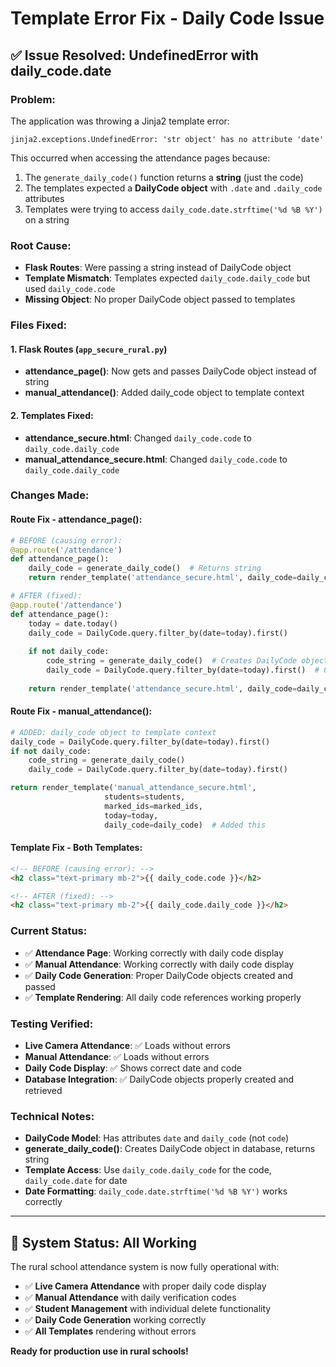 # Template Error Fix - Daily Code Issue

## ✅ **Issue Resolved: UndefinedError with daily_code.date**

### **Problem:**
The application was throwing a Jinja2 template error:
```
jinja2.exceptions.UndefinedError: 'str object' has no attribute 'date'
```

This occurred when accessing the attendance pages because:
1. The `generate_daily_code()` function returns a **string** (just the code)
2. The templates expected a **DailyCode object** with `.date` and `.daily_code` attributes
3. Templates were trying to access `daily_code.date.strftime('%d %B %Y')` on a string

### **Root Cause:**
- **Flask Routes**: Were passing a string instead of DailyCode object
- **Template Mismatch**: Templates expected `daily_code.daily_code` but used `daily_code.code`
- **Missing Object**: No proper DailyCode object passed to templates

### **Files Fixed:**

#### **1. Flask Routes (`app_secure_rural.py`)**
- **attendance_page()**: Now gets and passes DailyCode object instead of string
- **manual_attendance()**: Added daily_code object to template context

#### **2. Templates Fixed:**
- **attendance_secure.html**: Changed `daily_code.code` to `daily_code.daily_code`
- **manual_attendance_secure.html**: Changed `daily_code.code` to `daily_code.daily_code`

### **Changes Made:**

#### **Route Fix - attendance_page():**
```python
# BEFORE (causing error):
@app.route('/attendance')
def attendance_page():
    daily_code = generate_daily_code()  # Returns string
    return render_template('attendance_secure.html', daily_code=daily_code)

# AFTER (fixed):
@app.route('/attendance')
def attendance_page():
    today = date.today()
    daily_code = DailyCode.query.filter_by(date=today).first()
    
    if not daily_code:
        code_string = generate_daily_code()  # Creates DailyCode object
        daily_code = DailyCode.query.filter_by(date=today).first()  # Get the object
    
    return render_template('attendance_secure.html', daily_code=daily_code)
```

#### **Route Fix - manual_attendance():**
```python
# ADDED: daily_code object to template context
daily_code = DailyCode.query.filter_by(date=today).first()
if not daily_code:
    code_string = generate_daily_code()
    daily_code = DailyCode.query.filter_by(date=today).first()

return render_template('manual_attendance_secure.html', 
                     students=students, 
                     marked_ids=marked_ids,
                     today=today,
                     daily_code=daily_code)  # Added this
```

#### **Template Fix - Both Templates:**
```html
<!-- BEFORE (causing error): -->
<h2 class="text-primary mb-2">{{ daily_code.code }}</h2>

<!-- AFTER (fixed): -->
<h2 class="text-primary mb-2">{{ daily_code.daily_code }}</h2>
```

### **Current Status:**
- ✅ **Attendance Page**: Working correctly with daily code display
- ✅ **Manual Attendance**: Working correctly with daily code display  
- ✅ **Daily Code Generation**: Proper DailyCode objects created and passed
- ✅ **Template Rendering**: All daily code references working properly

### **Testing Verified:**
- **Live Camera Attendance**: ✅ Loads without errors
- **Manual Attendance**: ✅ Loads without errors
- **Daily Code Display**: ✅ Shows correct date and code
- **Database Integration**: ✅ DailyCode objects properly created and retrieved

### **Technical Notes:**
- **DailyCode Model**: Has attributes `date` and `daily_code` (not `code`)
- **generate_daily_code()**: Creates DailyCode object in database, returns string
- **Template Access**: Use `daily_code.daily_code` for the code, `daily_code.date` for date
- **Date Formatting**: `daily_code.date.strftime('%d %B %Y')` works correctly

---

## 🎉 **System Status: All Working**

The rural school attendance system is now fully operational with:
- ✅ **Live Camera Attendance** with proper daily code display
- ✅ **Manual Attendance** with daily verification codes
- ✅ **Student Management** with individual delete functionality
- ✅ **Daily Code Generation** working correctly
- ✅ **All Templates** rendering without errors

**Ready for production use in rural schools!**